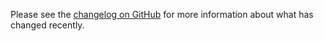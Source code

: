 Please see the [changelog on GitHub](https://github.com/VanOns/filament-navigation/blob/master/CHANGELOG.md) for more
information about what has changed recently.
